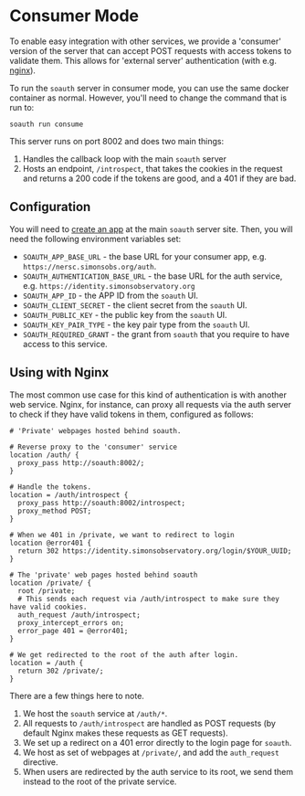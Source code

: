 Consumer Mode
=============

To enable easy integration with other services, we provide a 'consumer' version of the
server that can accept POST requests with access tokens to validate them. This allows
for 'external server' authentication (with e.g.
[nginx](https://docs.nginx.com/nginx/admin-guide/security-controls/configuring-subrequest-authentication/)).

To run the `soauth` server in consumer mode, you can use the same docker container as
normal. However, you'll need to change the command that is run to:
```
soauth run consume
```
This server runs on port 8002 and does two main things:

1. Handles the callback loop with the main `soauth` server
2. Hosts an endpoint, `/introspect`, that takes the cookies in the request and 
   returns a 200 code if the tokens are good, and a 401 if they are bad.

Configuration
-------------

You will need to [create an app](create.md) at the main `soauth` server site. Then, you will
need the following environment variables set:

- `SOAUTH_APP_BASE_URL` - the base URL for your consumer app, e.g.
  `https://nersc.simonsobs.org/auth`.
- `SOAUTH_AUTHENTICATION_BASE_URL` - the base URL for the auth service, e.g.
  `https://identity.simonsobservatory.org`
- `SOAUTH_APP_ID` - the APP ID from the `soauth` UI.
- `SOAUTH_CLIENT_SECRET` - the client secret from the `soauth` UI.
- `SOAUTH_PUBLIC_KEY` - the public key from the `soauth` UI.
- `SOAUTH_KEY_PAIR_TYPE` - the key pair type from the `soauth` UI.
- `SOAUTH_REQUIRED_GRANT` - the grant from `soauth` that you require to have access to this
  service.

Using with Nginx
----------------

The most common use case for this kind of authentication is with another web service.
Nginx, for instance, can proxy all requests via the auth server to check if they
have valid tokens in them, configured as follows:
```
# 'Private' webpages hosted behind soauth.

# Reverse proxy to the 'consumer' service
location /auth/ {
  proxy_pass http://soauth:8002/;
}

# Handle the tokens.
location = /auth/introspect {
  proxy_pass http://soauth:8002/introspect;
  proxy_method POST;
}

# When we 401 in /private, we want to redirect to login
location @error401 {
  return 302 https://identity.simonsobservatory.org/login/$YOUR_UUID;
}

# The 'private' web pages hosted behind soauth
location /private/ {
  root /private;
  # This sends each request via /auth/introspect to make sure they have valid cookies.
  auth_request /auth/introspect;
  proxy_intercept_errors on;
  error_page 401 = @error401;
}

# We get redirected to the root of the auth after login.
location = /auth {
  return 302 /private/;
}
```
There are a few things here to note.

1. We host the `soauth` service at `/auth/*`. 
2. All requests to `/auth/introspect` are handled as POST requests (by default
   Nginx makes these requests as GET requests).
3. We set up a redirect on a 401 error directly to the login page for `soauth`.
4. We host as set of webpages at `/private/`, and add the `auth_request` directive.
5. When users are redirected by the auth service to its root, we send them instead
   to the root of the private service.